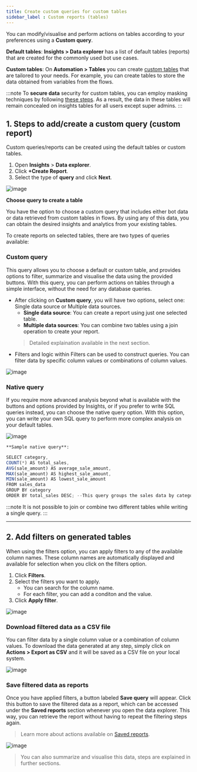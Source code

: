 ```yaml
---
title: Create custom queries for custom tables
sidebar_label : Custom reports (tables) 
---
```


You can modify/visualise and perform actions on tables according to your preferences using a **Custom query**.


**Default tables**: **Insights > Data explorer** has a list of default tables (reports) that are created for the commonly used bot use cases. 

**Custom tables**: On **Automation > Tables** you can create [custom tables](https://docs.yellow.ai/docs/platform_concepts/studio/database) that are tailored to your needs. For example, you can create tables to store the data obtained from variables from the flows. 



:::note
To **secure data** security for custom tables, you can employ masking techniques by following [these steps](https://docs.yellow.ai/docs/platform_concepts/studio/database#mask-database-columns). As a result, the data in these tables will remain concealed on insights tables for all users except super admins.
:::

## 1. Steps to add/create a custom query (custom report) 

Custom queries/reports can be created using the default tables or custom tables.
1. Open **Insights** > **Data explorer**. 
2. Click **+Create Report**. 
3. Select the type of **query** and click **Next**. 

![image](https://imgur.com/J2dtFSS.png)


**Choose query to create a table**

You have the option to choose a custom query that includes either bot data or data retrieved from custom tables in flows. By using any of this data, you can obtain the desired insights and analytics from your existing tables.

To create reports on selected tables, there are two types of queries available:

### Custom query

This query allows you to choose a default or custom table, and provides options to filter, summarize and visualise the data using the provided buttons. With this query, you can perform actions on tables through a simple interface, without the need for any database queries.
- After clicking on **Custom query**, you will have two options, select one: Single data source or Multiple data sources.
    - **Single data source**: You can create a report using just one selected table.
    - **Multiple data sources**: You can combine two tables using a join operation to create your report. 
    > Detailed explaination available in the next section. 
- Filters and logic within Filters can be used to construct queries. You can filter data by specific column values or combinations of column values.

![image](https://imgur.com/NmKO84z.png)

### Native query

If you require more advanced analysis beyond what is available with the buttons and options provided by Insights, or if you prefer to write SQL queries instead, you can choose the native query option. With this option, you can write your own SQL query to perform more complex analysis on your default tables.

![image](https://imgur.com/2zNJu3m.png)
    
    **Sample native query**:

```js
SELECT category, 
COUNT(*) AS total_sales, 
AVG(sale_amount) AS average_sale_amount, 
MAX(sale_amount) AS highest_sale_amount, 
MIN(sale_amount) AS lowest_sale_amount 
FROM sales_data
GROUP BY category
ORDER BY total_sales DESC; --This query groups the sales data by category and calculates the total number of sales, the average sale amount, and the highest and lowest sale amounts for each category. The results are then sorted in descending order by the total number of sales.
```

:::note
It is not possible to join or combine two different tables while writing a single query.
:::

----

## 2. Add filters on generated tables 

When using the filters option, you can apply filters to any of the available column names. These column names are automatically displayed and available for selection when you click on the filters option.

1. Click **Filters**. 
2. Select the filters you want to apply. 
    - You can search for the column name. 
    - For each filter, you can add a conditon and the value. 
3. Click **Apply filter**.

![image](https://imgur.com/S3fwsji.png)

### Download filtered data as a CSV file

You can filter data by a single column value or a combination of column values. To download the data generated at any step, simply click on **Actions > Export as CSV** and it will be saved as a CSV file on your local system.

![image](https://imgur.com/mxj8XeX.png)

### Save filtered data as reports 

Once you have applied filters, a button labeled **Save query** will appear. Click this button to save the filtered data as a report, which can be accessed under the **Saved reports** section whenever you open the data explorer. This way, you can retrieve the report without having to repeat the filtering steps again.             

> Learn more about actions available on [Saved reports](https://docs.yellow.ai/docs/platform_concepts/growth/dataexplorer/savedreportsactions).

![image](https://imgur.com/TPu8gGr.png)

> You can also summarize and visualise this data, steps are explained in further sections. 

